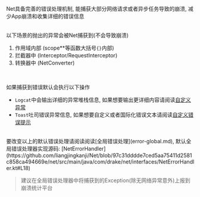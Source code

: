Net具备完善的错误处理机制, 能捕获大部分网络请求或者异步任务导致的崩溃, 减少App崩溃和收集详细的错误信息

<br>
以下场景的抛出的异常会被Net捕获到(不会导致崩溃)

1. 作用域内部 (scope**等函数大括号`{}`内部)
1. 拦截器中 (Interceptor/RequestInterceptor)
1. 转换器中 (NetConverter)


<br>

如果捕获到错误默认会执行以下操作

-  `Logcat`中会输出详细的异常堆栈信息, 如果想要输出更详细内容请阅读[自定义异常](error-exception.md)
-  `Toast`吐司错误异常信息, 如果想要自定义或者国际化错误文本请阅读[自定义错误提示](error-tip.md)

<br>
要改变以上的默认错误处理请阅读阅读[全局错误处理](error-global.md), 默认全局错误处理器实现源码: [NetErrorHandler](https://github.com/liangjingkanji/Net/blob/97c31dddde7ced5aa75411d2581c858ca494669e/net/src/main/java/com/drake/net/interfaces/NetErrorHandler.kt#L18) <br>


> 建议在全局错误处理器中将捕获到的Exception(除无网络异常意外)上报到崩溃统计平台







